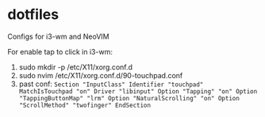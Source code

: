 # dotfiles
Configs for i3-wm and NeoVIM

For enable tap to click in i3-wm:
  1. sudo mkdir -p /etc/X11/xorg.conf.d
  2. sudo nvim /etc/X11/xorg.conf.d/90-touchpad.conf
  3. past conf:
    ```
    Section "InputClass"
          Identifier "touchpad"
          MatchIsTouchpad "on"
          Driver "libinput"
          Option "Tapping" "on"
          Option "TappingButtonMap" "lrm"
          Option "NaturalScrolling" "on"
          Option "ScrollMethod" "twofinger"
    EndSection
    ```
    
